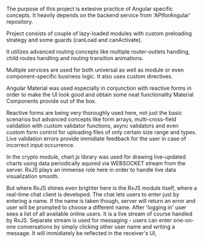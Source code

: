 The purpose of this project is extesive practice of Angular specific concepts. 
It heavily depends on the backend service from 'APIforAngular' repository.

Project consists of couple of lazy-loaded modules with custom preloading strategy and some guards (canLoad and canActivate).

It utilizes advanced routing concepts like multiple router-outlets handling, child routes handling and routing transition animations.

Multiple services are used for both universal as well as module or even component-specific business logic. It also uses custom directives.

Angular Material was used especially in conjunction with reactive forms in order to make the UI look good and obtain some neat functionality Material Components provide out of the box.

Reactive forms are being very thoroughly used here, not just the basic scenarios but advanced concepts like form arrays, multi-cross-field validation with custom validator functions, async validators and even custom form control for uploading files of only certain size range and types. Live validation errors provide immidiate feedback for the user in case of incorrect input occurrence.

In the crypto module, chart.js library was used for drawing live-updated charts using data periodically aquired via WEBSOCKET stream from the server. RxJS plays an immense role here in order to handle live data visualization smooth.

But where RxJS shines even brighter here is the RxJS module itself, where a real-time chat client is developed. The chat lets users to enter just by entering a name. If the name is taken though, server will return an error and user will be prompted to choose a different name. 
After 'logging in' user sees a list of all available online users. It is a live stream of course handled by RxJS. Separate stream is used for messaging - users can enter one-on-one conversations by simply clicking other user name and writing a message. It will immidiately be reflected in the receiver's UI, 








